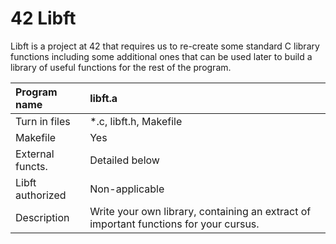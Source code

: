 # 42 Libft

Libft is a project at 42 that requires us to re-create some standard C library functions including some additional ones that can be used later to build a library of useful functions for the rest of the program.

| Program name | libft.a |
|:--- |:---|
| Turn in files | *.c, libft.h, Makefile |
| Makefile  | Yes |
| External functs. | Detailed below |
| Libft authorized | Non-applicable |
| Description  | Write your own library, containing an extract of important functions for your cursus. |
